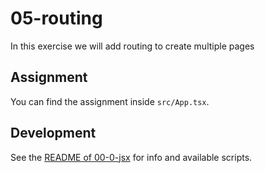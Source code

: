 # 05-routing

In this exercise we will add routing to create multiple pages

## Assignment

You can find the assignment inside `src/App.tsx`.

## Development

See the [README of 00-0-jsx](../00-0-jsx/README.md#development) for info and available scripts.
